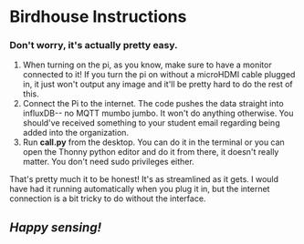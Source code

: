 # Birdhouse Instructions
### Don't worry, it's actually pretty easy.

1. When turning on the pi, as you know, make sure to have a monitor connected to it! If you turn the pi on without a microHDMI cable plugged in, it just won't output any image and it'll be pretty hard to do the rest of this.
2. Connect the Pi to the internet. The code pushes the data straight into influxDB-- no MQTT mumbo jumbo. It won't do anything otherwise. You should've received something to your student email regarding being added into the organization.
3. Run **call.py** from the desktop. You can do it in the terminal or you can open the Thonny python editor and do it from there, it doesn't really matter. You don't need sudo privileges either.

That's pretty much it to be honest! It's as streamlined as it gets. I would have had it running automatically when you plug it in, but the internet connection is a bit tricky to do without the interface.

## *Happy sensing!*
